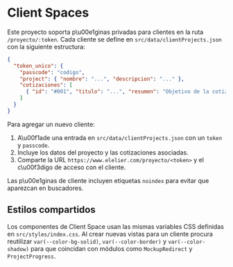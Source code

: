 # Client Spaces

Este proyecto soporta p\u00e1ginas privadas para clientes en la ruta `/proyecto/:token`.
Cada cliente se define en `src/data/clientProjects.json` con la siguiente estructura:

```json
{
  "token_unico": {
    "passcode": "codigo",
    "project": { "nombre": "...", "descripcion": "..." },
    "cotizaciones": [
      { "id": "#001", "titulo": "...", "resumen": "Objetivo de la cotización" }
    ]
  }
}
```

Para agregar un nuevo cliente:
1. A\u00f1ade una entrada en `src/data/clientProjects.json` con un `token` y `passcode`.
2. Incluye los datos del proyecto y las cotizaciones asociadas.
3. Comparte la URL `https://www.elelier.com/proyecto/<token>` y el c\u00f3digo de acceso con el cliente.

Las p\u00e1ginas de cliente incluyen etiquetas `noindex` para evitar que aparezcan en buscadores.

## Estilos compartidos
Los componentes de Client Space usan las mismas variables CSS definidas en `src/styles/index.css`.
Al crear nuevas vistas para un cliente procura reutilizar `var(--color-bg-solid)`,
`var(--color-border)` y `var(--color-shadow)` para que coincidan con módulos como
`MockupRedirect` y `ProjectProgress`.
